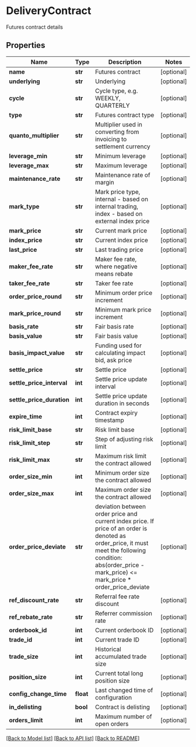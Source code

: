 # DeliveryContract

Futures contract details
## Properties
Name | Type | Description | Notes
------------ | ------------- | ------------- | -------------
**name** | **str** | Futures contract | [optional] 
**underlying** | **str** | Underlying | [optional] 
**cycle** | **str** | Cycle type, e.g. WEEKLY, QUARTERLY | [optional] 
**type** | **str** | Futures contract type | [optional] 
**quanto_multiplier** | **str** | Multiplier used in converting from invoicing to settlement currency | [optional] 
**leverage_min** | **str** | Minimum leverage | [optional] 
**leverage_max** | **str** | Maximum leverage | [optional] 
**maintenance_rate** | **str** | Maintenance rate of margin | [optional] 
**mark_type** | **str** | Mark price type, internal - based on internal trading, index - based on external index price | [optional] 
**mark_price** | **str** | Current mark price | [optional] 
**index_price** | **str** | Current index price | [optional] 
**last_price** | **str** | Last trading price | [optional] 
**maker_fee_rate** | **str** | Maker fee rate, where negative means rebate | [optional] 
**taker_fee_rate** | **str** | Taker fee rate | [optional] 
**order_price_round** | **str** | Minimum order price increment | [optional] 
**mark_price_round** | **str** | Minimum mark price increment | [optional] 
**basis_rate** | **str** | Fair basis rate | [optional] 
**basis_value** | **str** | Fair basis value | [optional] 
**basis_impact_value** | **str** | Funding used for calculating impact bid, ask price | [optional] 
**settle_price** | **str** | Settle price | [optional] 
**settle_price_interval** | **int** | Settle price update interval | [optional] 
**settle_price_duration** | **int** | Settle price update duration in seconds | [optional] 
**expire_time** | **int** | Contract expiry timestamp | [optional] 
**risk_limit_base** | **str** | Risk limit base | [optional] 
**risk_limit_step** | **str** | Step of adjusting risk limit | [optional] 
**risk_limit_max** | **str** | Maximum risk limit the contract allowed | [optional] 
**order_size_min** | **int** | Minimum order size the contract allowed | [optional] 
**order_size_max** | **int** | Maximum order size the contract allowed | [optional] 
**order_price_deviate** | **str** | deviation between order price and current index price. If price of an order is denoted as order_price, it must meet the following condition:   abs(order_price - mark_price) &lt;&#x3D; mark_price * order_price_deviate | [optional] 
**ref_discount_rate** | **str** | Referral fee rate discount | [optional] 
**ref_rebate_rate** | **str** | Referrer commission rate | [optional] 
**orderbook_id** | **int** | Current orderbook ID | [optional] 
**trade_id** | **int** | Current trade ID | [optional] 
**trade_size** | **int** | Historical accumulated trade size | [optional] 
**position_size** | **int** | Current total long position size | [optional] 
**config_change_time** | **float** | Last changed time of configuration | [optional] 
**in_delisting** | **bool** | Contract is delisting | [optional] 
**orders_limit** | **int** | Maximum number of open orders | [optional] 

[[Back to Model list]](../README.md#documentation-for-models) [[Back to API list]](../README.md#documentation-for-api-endpoints) [[Back to README]](../README.md)


